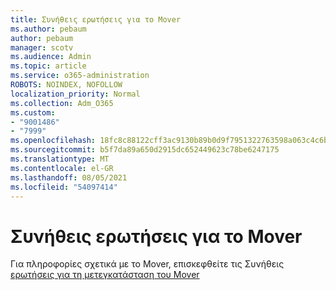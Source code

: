 ```yaml
---
title: Συνήθεις ερωτήσεις για το Mover
ms.author: pebaum
author: pebaum
manager: scotv
ms.audience: Admin
ms.topic: article
ms.service: o365-administration
ROBOTS: NOINDEX, NOFOLLOW
localization_priority: Normal
ms.collection: Adm_O365
ms.custom:
- "9001486"
- "7999"
ms.openlocfilehash: 18fc8c88122cff3ac9130b89b0d9f7951322763598a063c4c6b2ff737289599e
ms.sourcegitcommit: b5f7da89a650d2915dc652449623c78be6247175
ms.translationtype: MT
ms.contentlocale: el-GR
ms.lasthandoff: 08/05/2021
ms.locfileid: "54097414"
---
```

# <a name="mover-faq"></a>Συνήθεις ερωτήσεις για το Mover

Για πληροφορίες σχετικά με το Mover, επισκεφθείτε τις Συνήθεις [ερωτήσεις για τη μετεγκατάσταση του Mover](https://docs.microsoft.com/sharepointmigration/mover-migration-faq)
